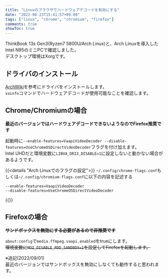 ```yaml
---
title: "Linuxのブラウザでハードウェアデコードを有効にする"
date: "2022-06-23T15:41:57+09:00"
tags: ["linux", "chrome", "chromium", "firefox"]
comments: true
showToc: true
---
```

ThinkBook 13s Gen3(Ryzen7 5800U/Arch Linux)と、Arch Linuxを導入したIntel N95のミニPCで確認しました。  
デスクトップ環境はXorgです。

## ドライバのインストール

[ArchWiki](https://wiki.archlinux.jp/index.php/%E3%83%8F%E3%83%BC%E3%83%89%E3%82%A6%E3%82%A7%E3%82%A2%E3%83%93%E3%83%87%E3%82%AA%E3%82%A2%E3%82%AF%E3%82%BB%E3%83%A9%E3%83%AC%E3%83%BC%E3%82%B7%E3%83%A7%E3%83%B3#.E3.82.A4.E3.83.B3.E3.82.B9.E3.83.88.E3.83.BC.E3.83.AB)を参考にドライバをインストールします。  
`vainfo`コマンドでハードウェアデコードが使用可能なことを確認します。

## Chrome/Chromiumの場合

**最近のバージョンではハードウェアデコードできないようなのでFirefox推奨です**

起動時に`--enable-features=VaapiVideoDecoder --disable-features=UseChromeOSDirectVideoDecoder`フラグを付け加えます。  
Intel UHDだと環境変数に`LIBVA_DRI3_DISABLE=1`に設定しないと動かない場合があるようです。

{{<details "Arch Linuxでのフラグの設定">}}
`~/.config/chrome-flags.conf`もしくは`~/.config/chromium-flags.conf`に以下の内容を記述する
```
--enable-features=VaapiVideoDecoder
--disable-features=UseChromeOSDirectVideoDecoder
```
{{</details>}}

## Firefoxの場合

~~**サンドボックスを無効にする必要があるので非推奨です**~~

`about:config`で`media.ffmpeg.vaapi.enabled`をtrueにします。  
~~環境変数に`MOZ_DISABLE_RDD_SANDBOX=1`を設定してFirefoxを起動します。~~

※追記(2022/09/01)  
最近のバージョンではサンドボックスを無効にしなくても動作すると思われます。